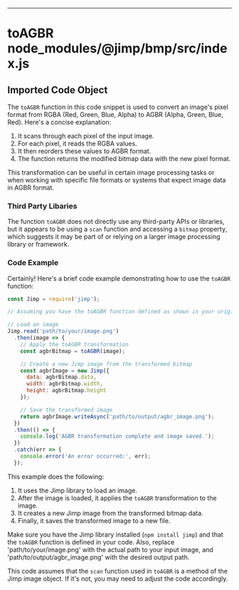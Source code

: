 

  

  
---
# toAGBR node_modules/@jimp/bmp/src/index.js
## Imported Code Object
The `toAGBR` function in this code snippet is used to convert an image's pixel format from RGBA (Red, Green, Blue, Alpha) to AGBR (Alpha, Green, Blue, Red). Here's a concise explanation:

1. It scans through each pixel of the input image.
2. For each pixel, it reads the RGBA values.
3. It then reorders these values to AGBR format.
4. The function returns the modified bitmap data with the new pixel format.

This transformation can be useful in certain image processing tasks or when working with specific file formats or systems that expect image data in AGBR format.

### Third Party Libaries

The function `toAGBR` does not directly use any third-party APIs or libraries, but it appears to be using a `scan` function and accessing a `bitmap` property, which suggests it may be part of or relying on a larger image processing library or framework.

### Code Example

Certainly! Here's a brief code example demonstrating how to use the `toAGBR` function:

```javascript
const Jimp = require('jimp');

// Assuming you have the toAGBR function defined as shown in your original code

// Load an image
Jimp.read('path/to/your/image.png')
  .then(image => {
    // Apply the toAGBR transformation
    const agbrBitmap = toAGBR(image);

    // Create a new Jimp image from the transformed bitmap
    const agbrImage = new Jimp({
      data: agbrBitmap.data,
      width: agbrBitmap.width,
      height: agbrBitmap.height
    });

    // Save the transformed image
    return agbrImage.writeAsync('path/to/output/agbr_image.png');
  })
  .then(() => {
    console.log('AGBR transformation complete and image saved.');
  })
  .catch(err => {
    console.error('An error occurred:', err);
  });
```

This example does the following:

1. It uses the Jimp library to load an image.
2. After the image is loaded, it applies the `toAGBR` transformation to the image.
3. It creates a new Jimp image from the transformed bitmap data.
4. Finally, it saves the transformed image to a new file.

Make sure you have the Jimp library installed (`npm install jimp`) and that the `toAGBR` function is defined in your code. Also, replace 'path/to/your/image.png' with the actual path to your input image, and 'path/to/output/agbr_image.png' with the desired output path.

This code assumes that the `scan` function used in `toAGBR` is a method of the Jimp image object. If it's not, you may need to adjust the code accordingly.


  